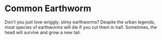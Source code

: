# Common Earthworm

Don't you just love wriggly, slimy earthworms? Despite the urban legends, most
species of earthworms will die if you cut them in half. Sometimes, the head will
survive and grow a new tail.
